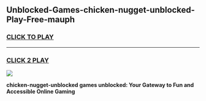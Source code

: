 
## Unblocked-Games-chicken-nugget-unblocked-Play-Free-mauph
<h3>
<a href="https://premium76.site?title=chicken-nugget-unblocked&ref=21A">CLICK TO PLAY</a></h3>
<hr>

<h3>
<a href="https://premium76.site?title=chicken-nugget-unblocked&ref=21A">CLICK 2 PLAY</a>
  
</h3>

<a href="https://premium76.site?title=chicken-nugget-unblocked&ref=21A"><img src="https://clearcache.store/games.png"></a>


**chicken-nugget-unblocked games unblocked: Your Gateway to Fun and Accessible Online Gaming**
